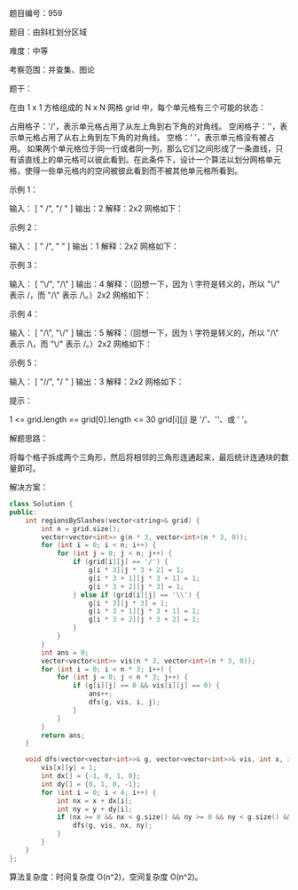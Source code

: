题目编号：959

题目：由斜杠划分区域

难度：中等

考察范围：并查集、图论

题干：

在由 1 x 1 方格组成的 N x N 网格 grid 中，每个单元格有三个可能的状态：

占用格子：'/'，表示单元格占用了从左上角到右下角的对角线。
空闲格子：'\'，表示单元格占用了从右上角到左下角的对角线。
空格：' '，表示单元格没有被占用。
如果两个单元格位于同一行或者同一列，那么它们之间形成了一条直线，只有该直线上的单元格可以彼此看到。在此条件下，设计一个算法以划分网格单元格，使得一些单元格内的空间被彼此看到而不被其他单元格所看到。


示例 1：

输入：
[
  " /",
  "/ "
]
输出：2
解释：2x2 网格如下：

示例 2：

输入：
[
  " /",
  "  "
]
输出：1
解释：2x2 网格如下：

示例 3：

输入：
[
  "\\/",
  "/\\"
]
输出：4
解释：（回想一下，因为 \ 字符是转义的，所以 "\\/" 表示 \/，而 "/\\" 表示 /\。）2x2 网格如下：

示例 4：

输入：
[
  "/\\",
  "\\/"
]
输出：5
解释：（回想一下，因为 \ 字符是转义的，所以 "/\\" 表示 /\，而 "\\/" 表示 \/。）2x2 网格如下：

示例 5：

输入：
[
  "//",
  "/ "
]
输出：3
解释：2x2 网格如下：

提示：

1 <= grid.length == grid[0].length <= 30
grid[i][j] 是 '/'、'\'、或 ' '。

解题思路：

将每个格子拆成两个三角形，然后将相邻的三角形连通起来，最后统计连通块的数量即可。

解决方案：

```cpp
class Solution {
public:
    int regionsBySlashes(vector<string>& grid) {
        int n = grid.size();
        vector<vector<int>> g(n * 3, vector<int>(n * 3, 0));
        for (int i = 0; i < n; i++) {
            for (int j = 0; j < n; j++) {
                if (grid[i][j] == '/') {
                    g[i * 3][j * 3 + 2] = 1;
                    g[i * 3 + 1][j * 3 + 1] = 1;
                    g[i * 3 + 2][j * 3] = 1;
                } else if (grid[i][j] == '\\') {
                    g[i * 3][j * 3] = 1;
                    g[i * 3 + 1][j * 3 + 1] = 1;
                    g[i * 3 + 2][j * 3 + 2] = 1;
                }
            }
        }
        int ans = 0;
        vector<vector<int>> vis(n * 3, vector<int>(n * 3, 0));
        for (int i = 0; i < n * 3; i++) {
            for (int j = 0; j < n * 3; j++) {
                if (g[i][j] == 0 && vis[i][j] == 0) {
                    ans++;
                    dfs(g, vis, i, j);
                }
            }
        }
        return ans;
    }

    void dfs(vector<vector<int>>& g, vector<vector<int>>& vis, int x, int y) {
        vis[x][y] = 1;
        int dx[] = {-1, 0, 1, 0};
        int dy[] = {0, 1, 0, -1};
        for (int i = 0; i < 4; i++) {
            int nx = x + dx[i];
            int ny = y + dy[i];
            if (nx >= 0 && nx < g.size() && ny >= 0 && ny < g.size() && g[nx][ny] == 0 && vis[nx][ny] == 0) {
                dfs(g, vis, nx, ny);
            }
        }
    }
};
```

算法复杂度：时间复杂度 O(n^2)，空间复杂度 O(n^2)。